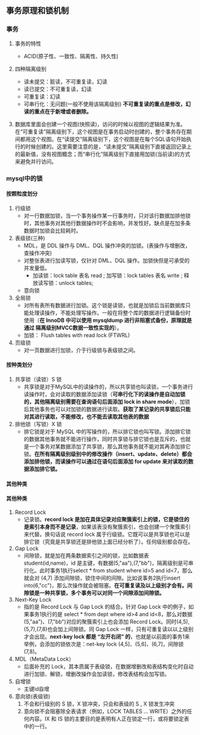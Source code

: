 ## 事务原理和锁机制

### 事务

1. 事务的特性
	- ACID(原子性、一致性、隔离性、持久性)
2. 四种隔离级别
	- 读未提交：脏读，不可重复读，幻读
	- 读已提交：不可重复读，幻读
	- 可重复读：幻读
	- 可串行化：无问题(一般不使用该隔离级别)
	**不可重复读的重点是修改，幻读的重点在于新增或者删除。**

3. 数据库里面会创建一个视图(快照读)，访问的时候以视图的逻辑结果为准。在“可重复读”隔离级别下，这个视图是在事务启动时创建的，整个事务存在期间都用这个视图。在“读提交”隔离级别下，这个视图是在每个SQL语句开始执行的时候创建的。这里需要注意的是，“读未提交”隔离级别下直接返回记录上的最新值，没有视图概念；而“串行化”隔离级别下直接用加锁(当前读)的方式来避免并行访问。

### mysql中的锁

#### 按颗粒度划分
1. 行级锁
	- 对一行数据加锁，当一个事务操作某一行事务时，只对该行数据加排他锁时，其他事务对其他行数据操作时不会影响，并发性好。缺点是在加多条数据时加锁会比较耗时。
2. 表级锁(三种)
	- MDL，是 DDL 操作与 DML、DQL 操作冲突的加锁。(表操作与增删改，查操作冲突)
	- 对整张表进行加读写锁，仅针对 DML、DQL 操作。加锁快但是可承受的并发量低。 
		- 加读锁：lock table 表名  read ;  加写锁：lock  tables  表名  write ;  释放读写锁：unlock  tables;
	- 意向锁
3. 全局锁
	- 对所有表所有数据进行加锁。这个锁是读锁，也就是加锁后当前数据库只能处理读操作，不能处理写操作。一般在将整个库的数据进行逻辑备份时使用（**在 InnoDB 中可以使用 mysqldump 进行非阻塞式备份，原理就是通过 隔离级别MVCC数据一致性实现的**）。　　　　
	- 加锁： Flush tables with read lock (FTWRL)
4. 页级锁
	- 对一页数据进行加锁，介于行级锁与表级锁之间。
#### 按种类划分
1. 共享锁（读锁）S 锁
	- 共享锁是对于MySQL中的读操作的，所以共享锁也叫读锁，一个事务进行读操作时，会对读取的数据添加读锁（**可串行化下的读操作是自动加锁的，其他隔离级别需要在查询语句后面添加 lock in share mode**），加锁后其他事务也可以对加锁的数据进行读取。**获取了某记录的共享锁后只能对其进行读取，不能修改，也不能去读取其他表的数据**
2. 排他锁（写锁）X 锁
	- 排它锁是对于 MySQL 中的写操作的，所以排它锁也叫写锁。添加排它锁的数据其他事务就不能进行操作，同时共享锁与排它锁也是互斥的，也就是一个事务对某数据添加了共享锁，那么其他事务就不能对其再添加排它锁。**在所有隔离级别级别中的修改操作（insert、update、delete）都会添加排他锁，而读操作可以通过在语句后面添加 for update 来对读取的数据添加排它锁。**
#### 其他种类
#### 其他种类
1. Record Lock
	- 记录锁。**record lock 是加在具体记录对应聚簇索引上的锁，它是锁住的是索引本身而不是记录**，如果该表没有聚簇索引，也会创建一个聚簇索引来代替。换句话说 record lock 属于行级锁。它既可以是共享锁也可以是排它锁（究竟是共享锁还是排他锁上面已经分析了）。任何级别都会存在。
2. Gap Lock
	- 间隙锁，就是加在两条数据索引之间的锁，比如数据表student(id,name)，id 是主键，有数据(5,"aa"),(7,"bb")，隔离级别是可串行化。此时事务1执行select * from student where id>5 and id<7，那么就会对 (4,7) 添加间隙锁，锁住中间的间隙。比如说事务2执行insert into(6,"cc")，那么次操作就会被阻塞。**在可重复读及以上级别才会有。间隙锁是一种共享锁，多个事务可以对同一个间隙添加间隙锁。**
3. Next-Key Lock
	- 指的是 Record Lock 与 Gap Lock 的结合。针对 Gap Lock 中的例子，如果事务1执行的是 select * from dept where id>4 and id<8，那么对数据(5,"aa")、(7,"bb")对应的聚簇索引上也会添加 Record Lock。同时(4,5),(5,7),(7,8)也会加上间隙锁。同 Gap Lock 一样，只有可重复读以以上级别才会出现。**next-key lock 都是 “左开右闭” 的**，也就是以前面的事务1来举例，会添加的锁依次是：net-key lock (4,5]、(5,6]、(6,7]，间隙锁(7,8)。 
4. MDL（MetaData  Lock）
	- 后面补充的 Lock，其本质属于表级锁，在数据增删改和表结构变化时自动进行加锁、解锁，增删改操作会加读锁，修改表结构会加写锁。
5. 自增锁
	- 主键id自增
6. 意向锁(表级锁)
    1. 不会和行级别的 S 锁，X 锁冲突，只会和表级的 S , X 锁发生冲突
    2. 意向锁不会阻塞除全表请求（例如，LOCK TABLES ... WRITE）之外的任何内容。IX 和 IS 锁的主要目的是表明有人正在锁定一行，或将要锁定表中的一行。